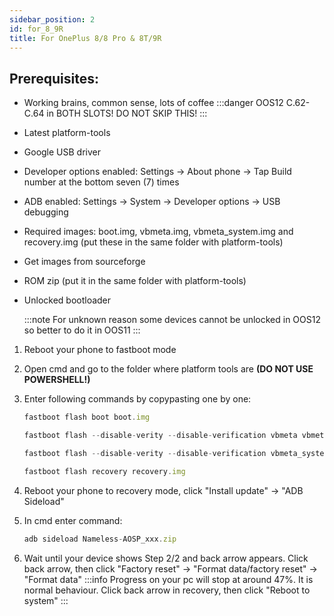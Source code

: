```yaml
---
sidebar_position: 2
id: for_8_9R
title: For OnePlus 8/8 Pro & 8T/9R
---
```


## Prerequisites:

- Working brains, common sense, lots of coffee
:::danger
OOS12 C.62-C.64 in BOTH SLOTS! DO NOT SKIP THIS!
:::
- Latest platform-tools
- Google USB driver
- Developer options enabled: Settings -> About phone -> Tap Build number at the bottom seven (7) times
- ADB enabled: Settings -> System -> Developer options -> USB debugging
- Required images: boot.img, vbmeta.img, vbmeta_system.img and recovery.img (put these in the same folder with platform-tools)
- Get images from sourceforge
- ROM zip (put it in the same folder with platform-tools)
- Unlocked bootloader

  :::note
  For unknown reason some devices cannot be unlocked in OOS12 so better to do it in OOS11
  :::

1. Reboot your phone to fastboot mode
2. Open cmd and go to the folder where platform tools are **(DO NOT USE POWERSHELL!)**
3. Enter following commands by copypasting one by one:
   
    ```js
    fastboot flash boot boot.img
    ```
    ```js
    fastboot flash --disable-verity --disable-verification vbmeta vbmeta.img
    ```
    ```js
    fastboot flash --disable-verity --disable-verification vbmeta_system vbmeta_system.img
    ```
    ```js
    fastboot flash recovery recovery.img
    ```
4. Reboot your phone to recovery mode, click "Install update" -> "ADB Sideload"
5. In cmd enter command: 
   ```js
   adb sideload Nameless-AOSP_xxx.zip
   ```
6. Wait until your device shows Step 2/2 and back arrow appears. Click back arrow, then click "Factory reset" -> "Format data/factory reset" -> "Format data"
:::info
Progress on your pc will stop at around 47%. It is normal behaviour.
Click back arrow in recovery, then click "Reboot to system"
:::
